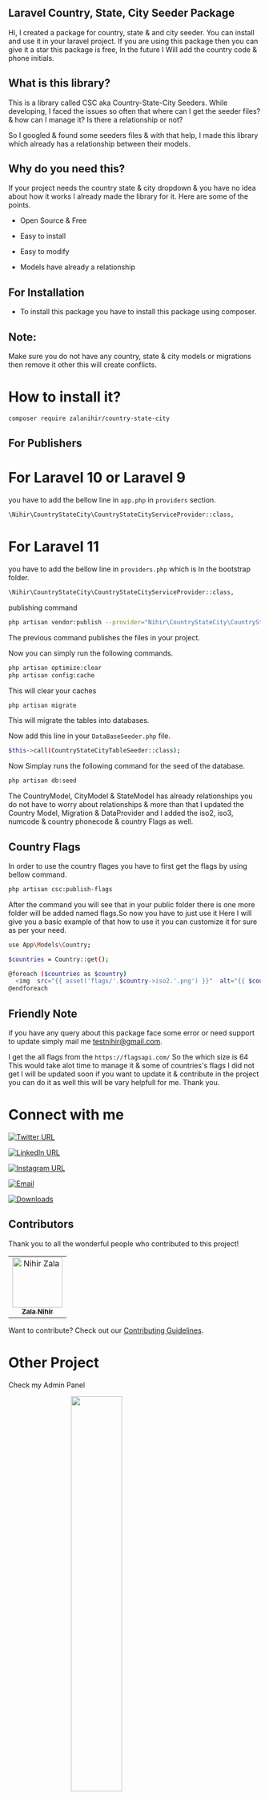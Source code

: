 
## Laravel Country, State, City Seeder Package

 Hi, I created a package for country, state & and city seeder. You can install and use it in your laravel project. If you are using this package then you can give it a star this package is free, In the future I Will add the country code &  phone initials.

## What is this library?

This is a library called CSC aka Country-State-City Seeders. While developing, I faced the issues so often that where can I get the seeder files? & how can I manage it? Is there a relationship or not?

So I googled & found some seeders files & with that help, I made this library which already has a relationship between their models.

## Why do you need this?

If your project needs the country state & city dropdown & you have no idea about how it works I already made the library for it. Here are some of the points.

- Open Source & Free

- Easy to install

- Easy to modify

- Models have already a relationship

## For Installation

- To install this package you have to install this package using composer.

## Note:

Make sure you do not have any country, state & city models or migrations then remove it other this will create conflicts.

# How to install it?

```bash
composer require zalanihir/country-state-city
```

## For Publishers

# For Laravel 10 or Laravel 9

you have to add the bellow line in ```app.php``` in ```providers``` section.

```bash
\Nihir\CountryStateCity\CountryStateCityServiceProvider::class,
```

# For Laravel 11

you have to add the bellow line in ```providers.php``` which is In the bootstrap folder.

```bash
\Nihir\CountryStateCity\CountryStateCityServiceProvider::class,
```

publishing command

```bash
php artisan vendor:publish --provider="Nihir\CountryStateCity\CountryStateCityServiceProvider"
```

The previous command publishes the files in your project.

Now you can simply run the following commands.

```bash
php artisan optimize:clear
php artisan config:cache
```

This will clear your caches

```bash
php artisan migrate
```

This will migrate the tables into databases.

Now add this line in your ```DataBaseSeeder.php``` file.

```bash
$this->call(CountryStateCityTableSeeder::class);
```

Now Simplay runs the following command for the seed of the database.

```bash
php artisan db:seed
```

The CountryModel, CityModel & StateModel has already relationships you do not have to worry about  relationships & more than that I updated the Country Model, Migration & DataProvider and I added the iso2, iso3, numcode & country phonecode & country Flags as well.


## Country Flags

In order to use the country flages you have to first get the flags by using bellow command.

```bash
php artisan csc:publish-flags
```

After the command you will see that in your public folder there is one more folder will be added named flags.So now you have to just use it Here I will give you a basic example of that how to use it you can customize it for sure as per your need.

```bash
use App\Models\Country;

$countries = Country::get();

@foreach ($countries as $country)
  <img  src="{{ asset('flags/'.$country->iso2.'.png') }}"  alt="{{ $country->name }}" />
@endforeach

```

## Friendly Note

if you have any query about this package face some error or need support to update simply mail me <a href="mailto:testnihir@gmail.com">testnihir@gmail.com</a>.

I get the all flags from the ```https://flagsapi.com/``` So the which size is 64 This would take alot time to manage it & some of countries's flags I did not get I will be updated soon if you want to update it & contribute in the project you can do it as well this will be vary helpfull for me. Thank you.

# Connect with me
[![Twitter URL](https://img.shields.io/badge/Follow%20%40NihirZala-1DA1F2?style=social&logo=twitter)](https://twitter.com/NihirZala)

[![LinkedIn URL](https://img.shields.io/badge/Connect%20%40nihirzala-0077B5?style=social&logo=linkedin)](https://www.linkedin.com/in/nihirzala/)

[![Instagram URL](https://img.shields.io/badge/Follow%20%40inihirzala-ff69b4?style=social&logo=instagram)](https://www.instagram.com/inihirzala/)

[![Email](https://img.shields.io/badge/testnihir@gmail.com-blue?style=social&logo=gmail)](mailto:testnihir@gmail.com)

[![Downloads](https://poser.pugx.org/zalanihir/country-state-city/downloads)](https://packagist.org/packages/zalanihir/country-state-city)

## Contributors

Thank you to all the wonderful people who contributed to this project!

<table>
  <tr>
    <td align="center">
      <a href="https://github.com/ZalaNihir">
        <img src="https://avatars.githubusercontent.com/u/157243660?v=4" width="100px;" alt="Nihir Zala" style="width: 100px; height:100px"/>
        <br />
        <sub><b>Zala Nihir</b></sub>
      </a>
    </td>
    <!-- Add more contributors as needed -->
  </tr>
</table>

Want to contribute? Check out our [Contributing Guidelines](CONTRIBUTING.md).

# Other Project

Check my Admin Panel

<a href="https://github.com/ZalaNihir/adminlte-laravel10" align="right"><img align="left" width="45%" src="https://github-readme-stats.vercel.app/api/pin/?username=ZalaNihir&repo=adminlte-laravel10&title_color=ffffff&text_color=ffffff&icon_color=0891b2&bg_color=000000&hide_border=true&locale=en" /></a>
